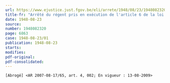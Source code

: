 ```yaml
---
url: https://www.ejustice.just.fgov.be/eli/arrete/1948/08/23/1948082320/justel
title-fr: "Arrêté du régent pris en exécution de l'article 6 de la loi du 31 mars 1898 sur les unions professionnelles. (NOTE : consultation des versions antérieures à partir du 23-08-1948 et mise à jour au 03-08-2009.) Voir modification(s)"
date: 1948-08-23
source:
number: 1948082320
page: 6863
case: 1948-08-23/01
publication: 1948-08-23
starts:
modifies:
pdf-original:
pdf-consolidated:
---
```


`[Abrogé] <AR 2007-08-17/65, art. 4, 002; En vigueur : 13-08-2009>`
